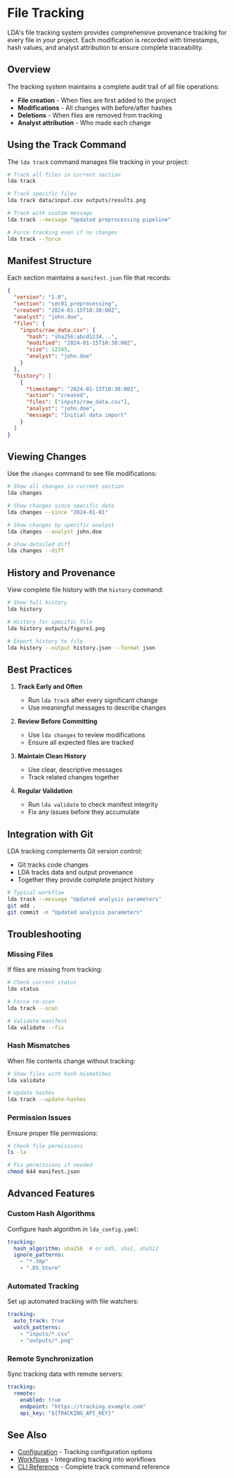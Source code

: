 # File Tracking

LDA's file tracking system provides comprehensive provenance tracking for every file in your project. Each modification is recorded with timestamps, hash values, and analyst attribution to ensure complete traceability.

## Overview

The tracking system maintains a complete audit trail of all file operations:

- **File creation** - When files are first added to the project
- **Modifications** - All changes with before/after hashes
- **Deletions** - When files are removed from tracking
- **Analyst attribution** - Who made each change

## Using the Track Command

The `lda track` command manages file tracking in your project:

```bash
# Track all files in current section
lda track

# Track specific files
lda track data/input.csv outputs/results.png

# Track with custom message
lda track --message "Updated preprocessing pipeline"

# Force tracking even if no changes
lda track --force
```

## Manifest Structure

Each section maintains a `manifest.json` file that records:

```json
{
  "version": "1.0",
  "section": "sec01_preprocessing", 
  "created": "2024-01-15T10:30:00Z",
  "analyst": "john.doe",
  "files": {
    "inputs/raw_data.csv": {
      "hash": "sha256:abcd1234...",
      "modified": "2024-01-15T10:30:00Z",
      "size": 12345,
      "analyst": "john.doe"
    }
  },
  "history": [
    {
      "timestamp": "2024-01-15T10:30:00Z",
      "action": "created",
      "files": ["inputs/raw_data.csv"],
      "analyst": "john.doe",
      "message": "Initial data import"
    }
  ]
}
```

## Viewing Changes

Use the `changes` command to see file modifications:

```bash
# Show all changes in current section
lda changes

# Show changes since specific date
lda changes --since "2024-01-01"

# Show changes by specific analyst
lda changes --analyst john.doe

# Show detailed diff
lda changes --diff
```

## History and Provenance

View complete file history with the `history` command:

```bash
# Show full history
lda history

# History for specific file
lda history outputs/figure1.png

# Export history to file
lda history --output history.json --format json
```

## Best Practices

1. **Track Early and Often**
   - Run `lda track` after every significant change
   - Use meaningful messages to describe changes

2. **Review Before Committing**
   - Use `lda changes` to review modifications
   - Ensure all expected files are tracked

3. **Maintain Clean History**
   - Use clear, descriptive messages
   - Track related changes together

4. **Regular Validation**
   - Run `lda validate` to check manifest integrity
   - Fix any issues before they accumulate

## Integration with Git

LDA tracking complements Git version control:

- Git tracks code changes
- LDA tracks data and output provenance
- Together they provide complete project history

```bash
# Typical workflow
lda track --message "Updated analysis parameters"
git add .
git commit -m "Updated analysis parameters"
```

## Troubleshooting

### Missing Files

If files are missing from tracking:

```bash
# Check current status
lda status

# Force re-scan
lda track --scan

# Validate manifest
lda validate --fix
```

### Hash Mismatches

When file contents change without tracking:

```bash
# Show files with hash mismatches
lda validate

# Update hashes
lda track --update-hashes
```

### Permission Issues

Ensure proper file permissions:

```bash
# Check file permissions
ls -la

# Fix permissions if needed
chmod 644 manifest.json
```

## Advanced Features

### Custom Hash Algorithms

Configure hash algorithm in `lda_config.yaml`:

```yaml
tracking:
  hash_algorithm: sha256  # or md5, sha1, sha512
  ignore_patterns:
    - "*.tmp"
    - ".DS_Store"
```

### Automated Tracking

Set up automated tracking with file watchers:

```yaml
tracking:
  auto_track: true
  watch_patterns:
    - "inputs/*.csv"
    - "outputs/*.png"
```

### Remote Synchronization

Sync tracking data with remote servers:

```yaml
tracking:
  remote:
    enabled: true
    endpoint: "https://tracking.example.com"
    api_key: "${TRACKING_API_KEY}"
```

## See Also

- [Configuration](configuration.md) - Tracking configuration options
- [Workflows](workflows.md) - Integrating tracking into workflows
- [CLI Reference](../cli-reference/commands.md#track) - Complete track command reference